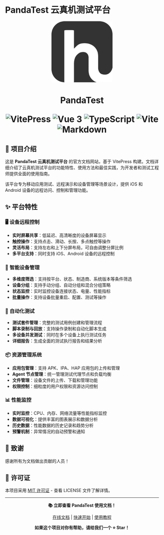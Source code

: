 # PandaTest 云真机测试平台

<p align="center">
  <img width="200" src="docs/public/logo.png">
</p>

<h1 align="center">
    PandaTest
<div align="center">

![VitePress](https://img.shields.io/badge/VitePress-1.x-646CFF?style=flat-square&logo=vite&logoColor=white)
![Vue 3](https://img.shields.io/badge/Vue-3.x-4FC08D?style=flat-square&logo=vue.js&logoColor=white)
![TypeScript](https://img.shields.io/badge/TypeScript-5.x-3178C6?style=flat-square&logo=typescript&logoColor=white)
![Vite](https://img.shields.io/badge/Vite-5.x-646CFF?style=flat-square&logo=vite&logoColor=white)
![Markdown](https://img.shields.io/badge/Markdown-Documentation-000000?style=flat-square&logo=markdown&logoColor=white)

</div>
</h1>

## 📖 项目介绍

这是 **PandaTest 云真机测试平台** 的官方文档网站，基于 VitePress 构建。文档详细介绍了云真机测试平台的功能特性、使用方法和最佳实践，为开发者和测试工程师提供全面的使用指南。

该平台专为移动应用测试、远程演示和设备管理等场景设计，提供 iOS 和 Android 设备的远程访问、控制和管理功能。

## ✨ 平台特性

### 🖥️ **设备远程控制**
- **实时屏幕共享**：低延迟、高清晰度的设备屏幕显示
- **触控操作**：支持点击、滑动、长按、多点触控等操作
- **灵活布局**：支持左右和上下分屏布局，可自由调整分屏比例
- **多平台支持**：同时支持 iOS、Android 设备的远程控制

### 📱 **智能设备管理**
- **多维度筛选**：支持按平台、状态、制造商、系统版本等条件筛选
- **设备分组**：支持手动分组、自动分组和混合分组策略
- **状态监控**：实时监控设备连接状态、电量、性能指标
- **批量操作**：支持设备批量重启、配置、测试等操作

### 🚀 **自动化测试**
- **测试套件管理**：完整的测试用例创建和管理流程
- **脚本录制与回放**：支持操作录制和自动化脚本生成
- **多设备并发测试**：同时在多个设备上执行测试任务
- **详细报告**：生成全面的测试执行报告和结果分析

### 📦 **资源管理系统**
- **应用包管理**：支持 APK、IPA、HAP 应用包的上传和管理
- **Agent 节点管理**：统一管理测试代理节点和负载均衡
- **文件管理**：设备文件的上传、下载和管理功能
- **权限控制**：细粒度的用户权限和资源访问控制

### 📊 **性能监控**
- **实时监控**：CPU、内存、网络流量等性能指标监控
- **数据可视化**：提供丰富的图表展示和数据分析
- **历史数据**：性能数据的历史记录和趋势分析
- **预警机制**：异常情况的自动预警和通知

## 🌟 致谢

感谢所有为文档做出贡献的人员！

## 📄 许可证

本项目采用 [MIT 许可证](LICENSE) - 查看 LICENSE 文件了解详情。

---

<div align="center">

**📚 立即查看 PandaTest 使用文档！**

[在线文档](https://PandaTest.github.io/pandatest.github.io/) | [快速开始](https://PandaTest.github.io/pandatest.github.io/getting-started) | [使用教程](https://PandaTest.github.io/pandatest.github.io/tutorials/getting-started/quick-start)

**如果这个项目对你有帮助，请给我们一个 ⭐️ Star！**

</div> 